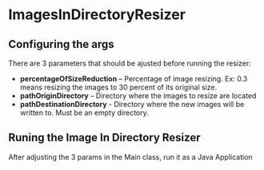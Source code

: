 # ImagesInDirectoryResizer

## Configuring the args

There are 3 parameters that should be ajusted before running the resizer:

* **percentageOfSizeReduction** – Percentage of image resizing. Ex: 0.3 means resizing the images to 30 percent of its original size.
* **pathOriginDirectory** – Directory where the images to resize are located
* **pathDestinationDirectory** - Directory where the new images will be written to. Must be an empty directory.

## Runing the Image In Directory Resizer

After adjusting the 3 params in the Main class, run it as a Java Application
